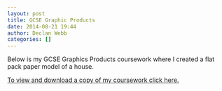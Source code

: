 ```yaml
---
layout: post
title: GCSE Graphic Products
date: 2014-08-21 19:44
author: Declan Webb
categories: []
---
```

Below is my GCSE Graphics Products coursework where I created a flat pack paper model of a house.

<a href="https://drive.google.com/file/d/0B8DmHQsoX0WjbDFoU1hSbmstWms/view?usp=sharing" target="_blank">To view and download a copy of my coursework click here.</a>
